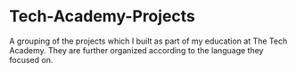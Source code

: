 # Tech-Academy-Projects
A grouping of the projects which I built as part of my education at The Tech Academy. They are further organized according to the language they focused on.
